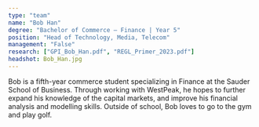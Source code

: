 ```yaml
---
type: "team"
name: "Bob Han"
degree: "Bachelor of Commerce – Finance | Year 5"
position: "Head of Technology, Media, Telecom"
management: "False"
research: ["GPI_Bob_Han.pdf", "REGL_Primer_2023.pdf"]
headshot: Bob_Han.jpg
---
```


Bob is a fifth-year commerce student specializing in Finance at the Sauder School of Business. Through working with WestPeak, he hopes to further expand his knowledge of the capital markets, and improve his financial analysis and modelling skills.
Outside of school, Bob loves to go to the gym and play golf.